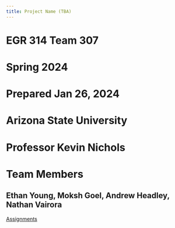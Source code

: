 ```yaml
---
title: Project Name (TBA)
---
```


# EGR 314 Team 307
# Spring 2024
# Prepared Jan 26, 2024
# Arizona State University
# Professor Kevin Nichols

# Team Members
## Ethan Young, Moksh Goel, Andrew Headley, Nathan Vairora

[Assignments](/Assignments.md)
